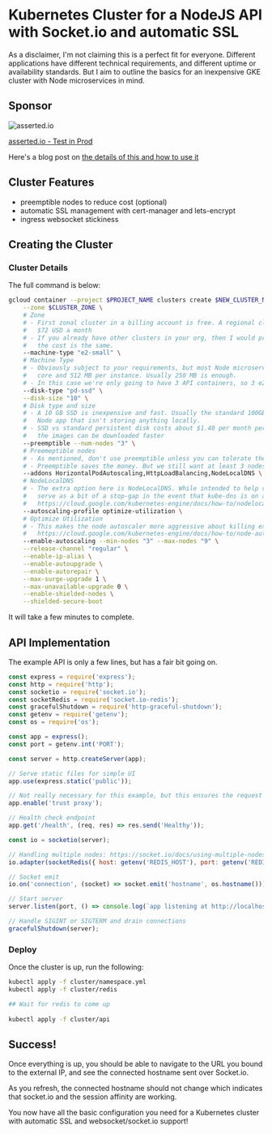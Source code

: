  # Kubernetes Cluster for a NodeJS API with Socket.io and automatic SSL

As a disclaimer, I'm not claiming this is a perfect fit for everyone. Different applications have different technical 
requirements, and different uptime or availability standards. But I aim to outline the basics for an inexpensive GKE 
cluster with Node microservices in mind.

## Sponsor 

![asserted.io](https://raw.githubusercontent.com/gnom1gnom/node-gke-cluster/master/images/logo.png)

[asserted.io - Test in Prod](https://asserted.io)

Here's a blog post on [the details of this and how to use it](https://asserted.io/posts/kubernetes-cluster-nodejs-api-with-socket-io-and-ssl)

## Cluster Features

- preemptible nodes to reduce cost (optional)
- automatic SSL management with cert-manager and lets-encrypt
- ingress websocket stickiness

## Creating the Cluster

### Cluster Details

The full command is below:

```bash
gcloud container --project $PROJECT_NAME clusters create $NEW_CLUSTER_NAME \
    --zone $CLUSTER_ZONE \    
    # Zone
    # - First zonal cluster in a billing account is free. A regional cluster would increase costs by about 
    #   $72 USD a month
    # - If you already have other clusters in your org, then I would probably opt for the regional cluster as 
    #   the cost is the same. 
    --machine-type "e2-small" \
    # Machine Type
    # - Obviously subject to your requirements, but most Node microservices in my experience require at most 1 
    #   core and 512 MB per instance. Usually 250 MB is enough. 
    # - In this case we're only going to have 3 API containers, so 3 e2-small's are enough for CPU and redundancy.
    --disk-type "pd-ssd" \
    --disk-size "10" \    
    # Disk type and size
    # - A 10 GB SSD is inexpensive and fast. Usually the standard 100GB is more than what is needed for a standard 
    #   Node app that isn't storing anything locally.
    # - SSD vs standard persistent disk costs about $1.40 per month per node more, but speeds up deployments as 
    #   the images can be downloaded faster
    --preemptible --num-nodes "3" \
    # Preemeptible nodes
    # - As mentioned, don't use preemptible unless you can tolerate the occasional 1-2 minute blip.
    # - Preemptible saves the money. But we still want at least 3 nodes for redundancy.
    --addons HorizontalPodAutoscaling,HttpLoadBalancing,NodeLocalDNS \
    # NodeLocalDNS
    # - The extra option here is NodeLocalDNS. While intended to help reduce the latency of DNS queries, it can also 
    #   serve as a bit of a stop-gap in the event that kube-dns is on a node that disappears 
    #   https://cloud.google.com/kubernetes-engine/docs/how-to/nodelocal-dns-cache
    --autoscaling-profile optimize-utilization \
    # Optimize Utilization
    # - This makes the node autoscaler more aggressive about killing extra nodes. 
    #   https://cloud.google.com/kubernetes-engine/docs/how-to/node-auto-provisioning
    --enable-autoscaling --min-nodes "3" --max-nodes "9" \
    --release-channel "regular" \
    --enable-ip-alias \
    --enable-autoupgrade \
    --enable-autorepair \
    --max-surge-upgrade 1 \
    --max-unavailable-upgrade 0 \
    --enable-shielded-nodes \
    --shielded-secure-boot
```

It will take a few minutes to complete.

## API Implementation

The example API is only a few lines, but has a fair bit going on.

```javascript
const express = require('express');
const http = require('http');
const socketio = require('socket.io');
const socketRedis = require('socket.io-redis');
const gracefulShutdown = require('http-graceful-shutdown');
const getenv = require('getenv');
const os = require('os');

const app = express();
const port = getenv.int('PORT');

const server = http.createServer(app);

// Serve static files for simple UI
app.use(express.static('public'));

// Not really necessary for this example, but this ensures the request IP matches the client and not the load-balancer
app.enable('trust proxy');

// Health check endpoint
app.get('/health', (req, res) => res.send('Healthy'));

const io = socketio(server);

// Handling multiple nodes: https://socket.io/docs/using-multiple-nodes/
io.adapter(socketRedis({ host: getenv('REDIS_HOST'), port: getenv('REDIS_PORT') }));

// Socket emit
io.on('connection', (socket) => socket.emit('hostname', os.hostname()));

// Start server
server.listen(port, () => console.log(`app listening at http://localhost:${port}`));

// Handle SIGINT or SIGTERM and drain connections
gracefulShutdown(server);
```

### Deploy

Once the cluster is up, run the following:

```bash
kubectl apply -f cluster/namespace.yml
kubectl apply -f cluster/redis

## Wait for redis to come up
 
kubectl apply -f cluster/api
``` 

## Success!

Once everything is up, you should be able to navigate to the URL you bound to the external IP, and see the connected hostname sent over Socket.io.

As you refresh, the connected hostname should not change which indicates that socket.io and the session affinity are working.

You now have all the basic configuration you need for a Kubernetes cluster with automatic SSL and websocket/socket.io support!
